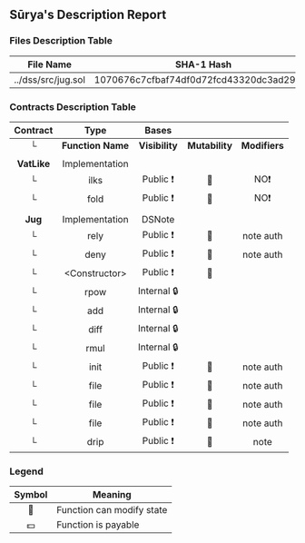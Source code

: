 ## Sūrya's Description Report

### Files Description Table


|  File Name  |  SHA-1 Hash  |
|-------------|--------------|
| ../dss/src/jug.sol | 1070676c7cfbaf74df0d72fcd43320dc3ad2982d |


### Contracts Description Table


|  Contract  |         Type        |       Bases      |                  |                 |
|:----------:|:-------------------:|:----------------:|:----------------:|:---------------:|
|     └      |  **Function Name**  |  **Visibility**  |  **Mutability**  |  **Modifiers**  |
||||||
| **VatLike** | Implementation |  |||
| └ | ilks | Public ❗️ | 🛑  |NO❗️ |
| └ | fold | Public ❗️ | 🛑  |NO❗️ |
||||||
| **Jug** | Implementation | DSNote |||
| └ | rely | Public ❗️ | 🛑  | note auth |
| └ | deny | Public ❗️ | 🛑  | note auth |
| └ | \<Constructor\> | Public ❗️ | 🛑  | |
| └ | rpow | Internal 🔒 |   | |
| └ | add | Internal 🔒 |   | |
| └ | diff | Internal 🔒 |   | |
| └ | rmul | Internal 🔒 |   | |
| └ | init | Public ❗️ | 🛑  | note auth |
| └ | file | Public ❗️ | 🛑  | note auth |
| └ | file | Public ❗️ | 🛑  | note auth |
| └ | file | Public ❗️ | 🛑  | note auth |
| └ | drip | Public ❗️ | 🛑  | note |


### Legend

|  Symbol  |  Meaning  |
|:--------:|-----------|
|    🛑    | Function can modify state |
|    💵    | Function is payable |
